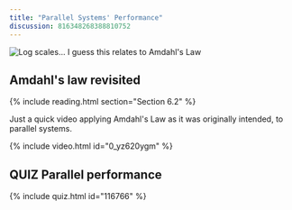 ```yaml
---
title: "Parallel Systems' Performance"
discussion: 816348268388810752
---
```


![Log scales... I guess this relates to Amdahl's Law](https://imgs.xkcd.com/comics/log_scale.png)

## Amdahl's law revisited

{% include reading.html section="Section 6.2" %}

Just a quick video applying Amdahl's Law as it was originally intended, to parallel systems.

{% include video.html id="0_yz620ygm" %}

## **QUIZ** Parallel performance

{% include quiz.html id="116766" %}
